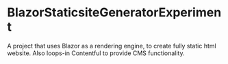 # BlazorStaticsiteGeneratorExperiment
A project that uses Blazor as a rendering engine, to create fully static html website.    Also loops-in Contentful to provide CMS functionality.
